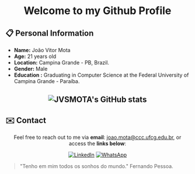 <h1 align="center">Welcome to my Github Profile</h1>

<!-- Informações Pessoais -->
## 📋 Personal Information

- **Name:** João Vitor Mota
- **Age:** 21 years old
- **Location:** Campina Grande - PB, Brazil.
- **Gender:** Male
- **Education :** Graduating in Computer Science at the Federal University of Campina Grande - Paraíba.

<!-- Tabela de GitHub Status -->
<h2 align="center">

![JVSMOTA's GitHub stats](https://github-readme-stats.vercel.app/api?username=JVSMOTA&show_icons=true&theme=transparent)

</h2>

<!-- Lista de Redes para Contato -->
## ✉️ Contact

<div align="center">

<p> 

Feel free to reach out to me via **email**: [joao.mota@ccc.ufcg.edu.br](mailto:joao.mota@ccc.ufcg.edu.br), or access the **links below**:

</p>

[![LinkedIn](https://img.shields.io/badge/linkedin-%230077B5.svg?style=for-the-badge&logo=linkedin&logoColor=white)](https://www.linkedin.com/in/jvsmota/)
[![WhatsApp](https://img.shields.io/badge/WhatsApp-25D366?style=for-the-badge&logo=whatsapp&logoColor=white)](https://api.whatsapp.com/send?phone=5583996193212)

</div>

> "Tenho em mim todos os sonhos do mundo." Fernando Pessoa.